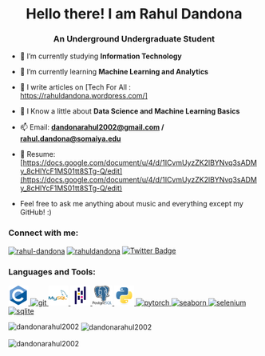<h1 align="center">Hello there! I am Rahul Dandona</h1>
<h3 align="center">An Underground Undergraduate Student</h3>



- 🔭 I’m currently studying **Information Technology**

- 🌱 I’m currently learning **Machine Learning and Analytics**

- 📝 I write articles on [Tech For All : https://rahuldandona.wordpress.com/]

- 💬 I Know a little about **Data Science and Machine Learning Basics**

- 📫 Email: **dandonarahul2002@gmail.com / rahul.dandona@somaiya.edu**

- 📄 Resume:[https://docs.google.com/document/u/4/d/1ICvmUyzZK2lBYNvq3sADMy_8cHlYcF1MS01tt8STg-Q/edit](https://docs.google.com/document/u/4/d/1ICvmUyzZK2lBYNvq3sADMy_8cHlYcF1MS01tt8STg-Q/edit)

- Feel free to ask me anything about music and everything except my GitHub! :) 

<h3 align="left">Connect with me:</h3>
<p align="left">
<a href="https://linkedin.com/in/rahul-dandona" target="blank"><img align="center" src="https://raw.githubusercontent.com/rahuldkjain/github-profile-readme-generator/master/src/images/icons/Social/linked-in-alt.svg" alt="rahul-dandona" height="30" width="40" /></a>
<a href="https://kaggle.com/rahuldandona" target="blank"><img align="center" src="https://raw.githubusercontent.com/rahuldkjain/github-profile-readme-generator/master/src/images/icons/Social/kaggle.svg" alt="rahuldandona" height="30" width="40" /></a>
<a href="https://twitter.com/dandona_rahul">
    <img src="https://img.shields.io/badge/Twitter-blue?style=for-the-badge&logo=twitter&logoColor=white" alt="Twitter Badge"/>
  </a>
</p>

<h3 align="left">Languages and Tools:</h3>
<p align="left"> <a href="https://www.cprogramming.com/" target="_blank" rel="noreferrer"> <img src="https://raw.githubusercontent.com/devicons/devicon/master/icons/c/c-original.svg" alt="c" width="40" height="40"/> </a> <a href="https://git-scm.com/" target="_blank" rel="noreferrer"> <img src="https://www.vectorlogo.zone/logos/git-scm/git-scm-icon.svg" alt="git" width="40" height="40"/> </a> <a href="https://www.mysql.com/" target="_blank" rel="noreferrer"> <img src="https://raw.githubusercontent.com/devicons/devicon/master/icons/mysql/mysql-original-wordmark.svg" alt="mysql" width="40" height="40"/> </a> <a href="https://pandas.pydata.org/" target="_blank" rel="noreferrer"> <img src="https://raw.githubusercontent.com/devicons/devicon/2ae2a900d2f041da66e950e4d48052658d850630/icons/pandas/pandas-original.svg" alt="pandas" width="40" height="40"/> </a> <a href="https://www.postgresql.org" target="_blank" rel="noreferrer"> <img src="https://raw.githubusercontent.com/devicons/devicon/master/icons/postgresql/postgresql-original-wordmark.svg" alt="postgresql" width="40" height="40"/> </a> <a href="https://www.python.org" target="_blank" rel="noreferrer"> <img src="https://raw.githubusercontent.com/devicons/devicon/master/icons/python/python-original.svg" alt="python" width="40" height="40"/> </a> <a href="https://pytorch.org/" target="_blank" rel="noreferrer"> <img src="https://www.vectorlogo.zone/logos/pytorch/pytorch-icon.svg" alt="pytorch" width="40" height="40"/> </a> <a href="https://seaborn.pydata.org/" target="_blank" rel="noreferrer"> <img src="https://seaborn.pydata.org/_images/logo-mark-lightbg.svg" alt="seaborn" width="40" height="40"/> </a> <a href="https://www.selenium.dev" target="_blank" rel="noreferrer"> <img src="https://raw.githubusercontent.com/detain/svg-logos/780f25886640cef088af994181646db2f6b1a3f8/svg/selenium-logo.svg" alt="selenium" width="40" height="40"/> </a> <a href="https://www.sqlite.org/" target="_blank" rel="noreferrer"> <img src="https://www.vectorlogo.zone/logos/sqlite/sqlite-icon.svg" alt="sqlite" width="40" height="40"/> </a> </p>

<p><img align="left" src="https://github-readme-stats.vercel.app/api/top-langs?username=dandonarahul2002&show_icons=true&locale=en&layout=compact&theme=midnight-purple" alt="dandonarahul2002" /></p>

<p>&nbsp;<img align="center" src="https://github-readme-stats.vercel.app/api?username=dandonarahul2002&show_icons=true&locale=en&theme=midnight-purple" alt="dandonarahul2002" /></p>

<p><img align="center" src="https://github-readme-streak-stats.herokuapp.com/?user=dandonarahul2002&theme=midnight-purple" alt="dandonarahul2002" /></p>
